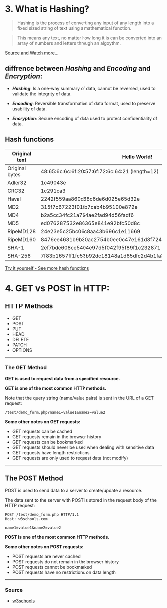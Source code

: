 # 3. What is Hashing?

> Hashing is the process of converting any input of any length into a fixed sized string of text using a mathematical function.

> This means any text, no matter how long it is can be converted into an array of numbers and letters through an algoythm.

[Source and Watch more...](https://www.youtube.com/watch?v=2BldESGZKB8)

## diffrence between _Hashing_ and _Encoding_ and _Encryption_:

- **_Hashing_**: Is a one-way summary of data, cannot be reversed, used to validate the integrity of data.

- **_Encoding_**: Reversible transformation of data format, used to preserve usability of data.

- **_Encryption_**: Secure encoding of data used to protect confidentiality of data.

## Hash functions

| Original text  | Hello World!                                                     |
| -------------- | ---------------------------------------------------------------- |
| Original bytes | 48:65:6c:6c:6f:20:57:6f:72:6c:64:21 (length=12)                  |
| Adler32        | 1c49043e                                                         |
| CRC32          | 1c291ca3                                                         |
| Haval          | 2242f559aa860d68c6de6d025e65d32e                                 |
| MD2            | 315f7c67223f01fb7cab4b95100e872e                                 |
| MD4            | b2a5cc34fc21a764ae2fad94d56fadf6                                 |
| MD5            | ed076287532e86365e841e92bfc50d8c                                 |
| RipeMD128      | 24e23e5c25bc06c8aa43b696c1e11669                                 |
| RipeMD160      | 8476ee4631b9b30ac2754b0ee0c47e161d3f724c                         |
| SHA-1          | 2ef7bde608ce5404e97d5f042f95f89f1c232871                         |
| SHA-256        | 7f83b1657ff1fc53b92dc18148a1d65dfc2d4b1fa3d677284addd200126d9069 |

[Try it yourself - See more hash functions](https://www.fileformat.info/tool/hash.htm)

# 4. GET vs POST in HTTP:

## HTTP Methods

- GET
- POST
- PUT
- HEAD
- DELETE
- PATCH
- OPTIONS

---

### The GET Method

**GET is used to request data from a specified resource.**

**GET is one of the most common HTTP methods.**

Note that the query string (name/value pairs) is sent in the URL of a GET request:

```
/test/demo_form.php?name1=value1&name2=value2
```

**Some other notes on GET requests:**

- GET requests can be cached
- GET requests remain in the browser history
- GET requests can be bookmarked
- GET requests should never be used when dealing with sensitive data
- GET requests have length restrictions
- GET requests are only used to request data (not modify)

---

## The POST Method

POST is used to send data to a server to create/update a resource.

The data sent to the server with POST is stored in the request body of the HTTP request:

```
POST /test/demo_form.php HTTP/1.1
Host: w3schools.com

name1=value1&name2=value2
```

**POST is one of the most common HTTP methods.**

**Some other notes on POST requests:**

- POST requests are never cached
- POST requests do not remain in the browser history
- POST requests cannot be bookmarked
- POST requests have no restrictions on data length

---

### Source

- [w3schools](https://www.w3schools.com/tags/ref_httpmethods.asp)

